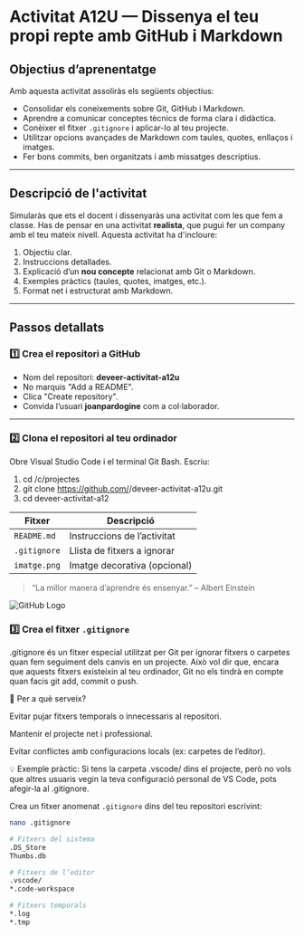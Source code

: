 # Activitat A12U — Dissenya el teu propi repte amb GitHub i Markdown

## Objectius d’aprenentatge

Amb aquesta activitat assoliràs els següents objectius:

- Consolidar els coneixements sobre Git, GitHub i Markdown.
- Aprendre a comunicar conceptes tècnics de forma clara i didàctica.
- Conèixer el fitxer `.gitignore` i aplicar-lo al teu projecte.
- Utilitzar opcions avançades de Markdown com taules, quotes, enllaços i imatges.
- Fer bons commits, ben organitzats i amb missatges descriptius.

---

## Descripció de l'activitat

Simularàs que ets el docent i dissenyaràs una activitat com les que fem a classe. Has de pensar en una activitat **realista**, que pugui fer un company amb el teu mateix nivell. Aquesta activitat ha d'incloure:

1. Objectiu clar.
2. Instruccions detallades.
3. Explicació d’un **nou concepte** relacionat amb Git o Markdown.
4. Exemples pràctics (taules, quotes, imatges, etc.).
5. Format net i estructurat amb Markdown.

---

## Passos detallats

### 1️⃣ Crea el repositori a GitHub

- Nom del repositori: **deveer-activitat-a12u**
- No marquis "Add a README".
- Clica "Create repository".
- Convida l’usuari **joanpardogine** com a col·laborador.

---

### 2️⃣ Clona el repositori al teu ordinador

Obre Visual Studio Code i el terminal Git Bash. Escriu:


1. cd /c/projectes
2. git clone https://github.com/<el-teu-usuari>/deveer-activitat-a12u.git
3. cd deveer-activitat-a12


| Fitxer        | Descripció                       |
|---------------|-----------------------------------|
| `README.md`   | Instruccions de l’activitat       |
| `.gitignore`  | Llista de fitxers a ignorar       |
| `imatge.png`  | Imatge decorativa (opcional)      |

> “La millor manera d’aprendre és ensenyar.” – Albert Einstein

![GitHub Logo](https://github.githubassets.com/images/modules/logos_page/GitHub-Mark.png)

### 3️⃣ Crea el fitxer `.gitignore`

.gitignore és un fitxer especial utilitzat per Git per ignorar fitxers o carpetes quan fem seguiment dels canvis en un projecte. Això vol dir que, encara que aquests fitxers existeixin al teu ordinador, Git no els tindrà en compte quan facis git add, commit o push.

🔎 Per a què serveix?

Evitar pujar fitxers temporals o innecessaris al repositori.

Mantenir el projecte net i professional.

Evitar conflictes amb configuracions locals (ex: carpetes de l’editor).

💡 Exemple pràctic: Si tens la carpeta .vscode/ dins el projecte, però no vols que altres usuaris vegin la teva configuració personal de VS Code, pots afegir-la al .gitignore.

Crea un fitxer anomenat `.gitignore` dins del teu repositori escrivint:

```bash
nano .gitignore

# Fitxers del sistema
.DS_Store
Thumbs.db

# Fitxers de l’editor
.vscode/
*.code-workspace

# Fitxers temporals
*.log
*.tmp

